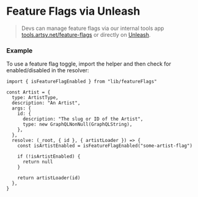 # Feature Flags via Unleash

> Devs can manage feature flags via our internal tools app [tools.artsy.net/feature-flags](https://tools.artsy.net/feature-flags) or directly on [Unleash](https://unleash.artsy.net).

### Example

To use a feature flag toggle, import the helper and then check for enabled/disabled in the resolver:

```tsx
import { isFeatureFlagEnabled } from "lib/featureFlags"

const Artist = {
  type: ArtistType,
  description: "An Artist",
  args: {
    id: {
      description: "The slug or ID of the Artist",
      type: new GraphQLNonNull(GraphQLString),
    },
  },
  resolve: (_root, { id }, { artistLoader }) => {
    const isArtistEnabled = isFeatureFlagEnabled("some-artist-flag")

    if (!isArtistEnabled) {
      return null
    }

    return artistLoader(id)
  },
}
```
